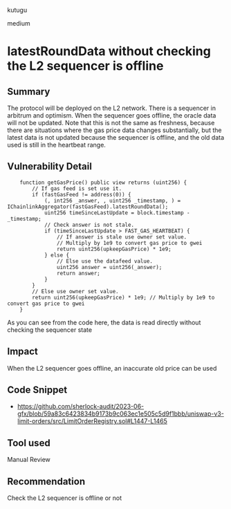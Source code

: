 kutugu

medium

# latestRoundData without checking the L2 sequencer is offline

## Summary

The protocol will be deployed on the L2 network. There is a sequencer in arbitrum and optimism. When the sequencer goes offline, the oracle data will not be updated.
Note that this is not the same as freshness, because there are situations where the gas price data changes substantially, but the latest data is not updated because the sequencer is offline, and the old data used is still in the heartbeat range.

## Vulnerability Detail

```solidity
    function getGasPrice() public view returns (uint256) {
        // If gas feed is set use it.
        if (fastGasFeed != address(0)) {
            (, int256 _answer, , uint256 _timestamp, ) = IChainlinkAggregator(fastGasFeed).latestRoundData();
            uint256 timeSinceLastUpdate = block.timestamp - _timestamp;
            // Check answer is not stale.
            if (timeSinceLastUpdate > FAST_GAS_HEARTBEAT) {
                // If answer is stale use owner set value.
                // Multiply by 1e9 to convert gas price to gwei
                return uint256(upkeepGasPrice) * 1e9;
            } else {
                // Else use the datafeed value.
                uint256 answer = uint256(_answer);
                return answer;
            }
        }
        // Else use owner set value.
        return uint256(upkeepGasPrice) * 1e9; // Multiply by 1e9 to convert gas price to gwei
    }
```

As you can see from the code here, the data is read directly without checking the sequencer state

## Impact

When the L2 sequencer goes offline, an inaccurate old price can be used

## Code Snippet

- https://github.com/sherlock-audit/2023-06-gfx/blob/59a83c6423834b9173b9c063ec1e505c5d9f1bbb/uniswap-v3-limit-orders/src/LimitOrderRegistry.sol#L1447-L1465

## Tool used

Manual Review

## Recommendation

Check the L2 sequencer is offline or not

